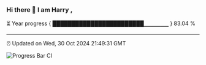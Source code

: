 ### Hi there 👋 I am Harry , 

⏳ Year progress { ████████████████████████▁▁▁▁▁▁ } 83.04 %

---

⏰ Updated on Wed, 30 Oct 2024 21:49:31 GMT

![Progress Bar CI](https://github.com/duykhang68/duykhang68/workflows/Progress%20Bar%20CI/badge.svg)
